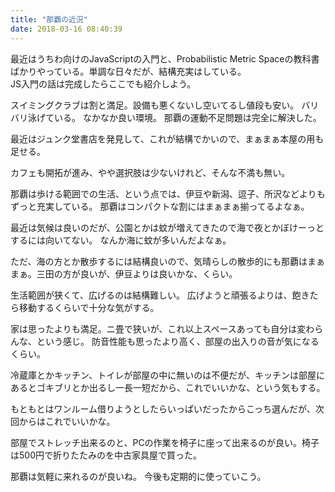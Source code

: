 ```yaml
---
title: "那覇の近況"
date: 2018-03-16 08:40:39
---
```


最近はうちわ向けのJavaScriptの入門と、Probabilistic Metric Spaceの教科書ばかりやっている。単調な日々だが、結構充実はしている。  
JS入門の話は完成したらここでも紹介しよう。

スイミングクラブは割と満足。設備も悪くないし空いてるし値段も安い。
バリバリ泳げている。
なかなか良い環境。
那覇の運動不足問題は完全に解決した。

最近はジュンク堂書店を発見して、これが結構でかいので、まぁまぁ本屋の用も足せる。

カフェも開拓が進み、やや選択肢は少ないけれど、そんな不満も無い。

那覇は歩ける範囲での生活、という点では、伊豆や新潟、逗子、所沢などよりもずっと充実している。
那覇はコンパクトな割にはまぁまぁ揃ってるよなぁ。

最近は気候は良いのだが、公園とかは蚊が増えてきたので海で夜とかぼけーっとするには向いてない。
なんか海に蚊が多いんだよなぁ。

ただ、海の方とか散歩するには結構良いので、気晴らしの散歩的にも那覇はまぁまぁ。三田の方が良いが、伊豆よりは良いかな、くらい。

生活範囲が狭くて、広げるのは結構難しい。
広げようと頑張るよりは、飽きたら移動するくらいで十分な気がする。

家は思ったよりも満足。ニ畳で狭いが、これ以上スペースあっても自分は変わらんな、という感じ。
防音性能も思ったより高く、部屋の出入りの音が気になるくらい。

冷蔵庫とかキッチン、トイレが部屋の中に無いのは不便だが、キッチンは部屋にあるとゴキブリとか出るし一長一短だから、これでいいかな、という気もする。 

もともとはワンルーム借りようとしたらいっぱいだったからこっち選んだが、次回からはこれでいいかな。

部屋でストレッチ出来るのと、PCの作業を椅子に座って出来るのが良い。椅子は500円で折りたたみのを中古家具屋で買った。

那覇は気軽に来れるのが良いね。
今後も定期的に使っていこう。
